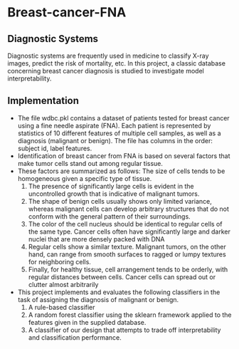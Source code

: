 # Breast-cancer-FNA
## Diagnostic Systems
Diagnostic systems are frequently used in medicine to classify X-ray images, predict the risk of mortality, etc. 
In this project, a classic database concerning breast cancer diagnosis is studied to investigate model interpretability.

## Implementation
* The file wdbc.pkl contains a dataset of patients tested for breast cancer using a fine needle aspirate (FNA). Each patient is represented by statistics of 10 different features of multiple cell samples, as well as a diagnosis (malignant or benign). The file has columns in the order: subject id, label features.
* Identification of breast cancer from FNA is based on several factors that make tumor cells stand out among regular tissue. 
* These factors are summarized as follows: The size of cells tends to be homogeneous given a specific type of tissue.
	1) The presence of significantly large cells is evident in the uncontrolled growth that is indicative of malignant tumors.
	2) The shape of benign cells usually shows only limited variance, whereas malignant cells can develop arbitrary structures that do not conform with the general pattern of their surroundings.
	3) The color of the cell nucleus should be identical to regular cells of the same type. Cancer cells often have significantly large and darker nuclei that are more densely packed with DNA
	4) Regular cells show a similar texture. Malignant tumors, on the other hand, can range from smooth surfaces to ragged or lumpy textures for neighboring cells.
	5) Finally, for healthy tissue, cell arrangement tends to be orderly, with regular distances between cells. Cancer cells can spread out or clutter almost arbitrarily
* This project implements and evaluates the following classifiers in the task of assigning the diagnosis of malignant or benign.
	1) A rule-based classifier
	2) A random forest classifier using the sklearn framework applied to the features given in the supplied database.
	3) A classifier of our design that attempts to trade off interpretability and classification performance.
